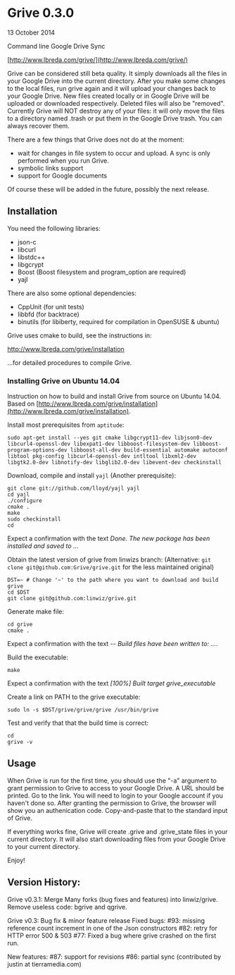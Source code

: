 # Grive 0.3.0
13 October 2014

Command line Google Drive Sync

[http://www.lbreda.com/grive/](http://www.lbreda.com/grive/)

Grive can be considered still beta quality. It simply downloads all the files in your
Google Drive into the current directory. After you make some changes to the local files, run
grive again and it will upload your changes back to your Google Drive. New files created locally
or in Google Drive will be uploaded or downloaded respectively. Deleted files will also be "removed".
Currently Grive will NOT destroy any of your files: it will only move the files to a
directory named .trash or put them in the Google Drive trash. You can always recover them.

There are a few things that Grive does not do at the moment:

- wait for changes in file system to occur and upload. A sync is only performed when you run Grive.
- symbolic links support
- support for Google documents
  
Of course these will be added in the future, possibly the next release.

## Installation
You need the following libraries:

- json-c
- libcurl
- libstdc++
- libgcrypt
- Boost (Boost filesystem and program_option are required)
- yajl

There are also some optional dependencies:
- CppUnit (for unit tests)
- libbfd (for backtrace)
- binutils (for libiberty, required for compilation in OpenSUSE & ubuntu)

Grive uses cmake to build, see the instructions in:

http://www.lbreda.com/grive/installation

...for detailed procedures to compile Grive.

### Installing Grive on Ubuntu 14.04
Instruction on how to build and install Grive from source on Ubuntu 14.04. 
Based on [http://www.lbreda.com/grive/installation](http://www.lbreda.com/grive/installation).

Install most prerequisites from `aptitude`:

	sudo apt-get install --yes git cmake libgcrypt11-dev libjson0-dev libcurl4-openssl-dev libexpat1-dev libboost-filesystem-dev libboost-program-options-dev libboost-all-dev build-essential automake autoconf libtool pkg-config libcurl4-openssl-dev intltool libxml2-dev libgtk2.0-dev libnotify-dev libglib2.0-dev libevent-dev checkinstall

Download, compile and install `yajl` (Another prerequisite):

	git clone git://github.com/lloyd/yajl yajl
	cd yajl
	./configure
	cmake .
	make
	sudo checkinstall
	cd

Expect a confirmation with the text *Done. The new package has been installed and saved to ...*

Obtain the latest version of grive from linwizs branch:
(Alternative: `git clone git@github.com:Grive/grive.git` for the less maintained original)

	DST=~ # Change '~' to the path where you want to download and build grive
	cd $DST
	git clone git@github.com:linwiz/grive.git

Generate make file:

	cd grive
	cmake .

Expect a confirmation with the text *-- Build files have been written to: ...*.

Build the executable: 

	make

Expect a confirmation with the text *[100%] Built target grive_executable*

Create a link on PATH to the grive executable:

	sudo ln -s $DST/grive/grive/grive /usr/bin/grive

Test and verify that that the build time is correct: 

	cd
	grive -v

## Usage

When Grive is run for the first time, you should use the "-a" argument to grant
permission to Grive to access to your Google Drive. A URL should be printed.
Go to the link. You will need to login to your Google account if you haven't
done so. After granting the permission to Grive, the browser will show you
an authenication code. Copy-and-paste that to the standard input of Grive.

If everything works fine, Grive will create .grive and .grive_state files in your
current directory. It will also start downloading files from your Google Drive to
your current directory.

Enjoy!

## Version History:

Grive v0.3.1:
Merge Many forks (bug fixes and features) into linwiz/grive.
Remove useless code: bgrive and qgrive.


Grive v0.3: Bug fix & minor feature release
Fixed bugs:
	#93: missing reference count increment in one of the Json constructors
	#82: retry for HTTP error 500 & 503
	#77: Fixed a bug where grive crashed on the first run.

New features:
	#87: support for revisions
	#86: partial sync (contributed by justin at tierramedia.com)
	
